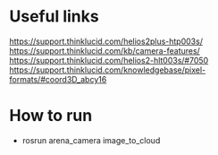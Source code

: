 
# Useful links

https://support.thinklucid.com/helios2plus-htp003s/
https://support.thinklucid.com/kb/camera-features/
https://support.thinklucid.com/helios2-hlt003s/#7050
https://support.thinklucid.com/knowledgebase/pixel-formats/#coord3D_abcy16


# How to run

- rosrun arena_camera image_to_cloud

